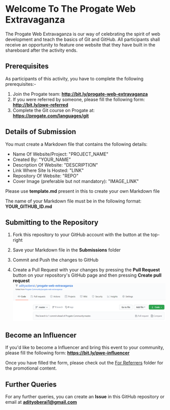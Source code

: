 # Welcome To The Progate Web Extravaganza

The Progate Web Extravaganza is our way of celebrating the spirit of web development and teach the basics of Git and GitHub. All participants shall receive an opportunity to feature one website that they have built in the shareboard after the activity ends.

## Prerequisites

As participants of this activity, you have to complete the following prerequisites:-

1. Join the Progate team: **http://bit.ly/progate-web-extravaganza**
2. If you were referred by someone, please fill the following form: **http://bit.ly/pwe-referred**
3. Complete the Git course on Progate at: **https://progate.com/languages/git**

## Details of Submission

You must create a Markdown file  that contains the following details:

* Name Of Website/Project: "PROJECT_NAME"
* Created By: "YOUR_NAME"
* Description Of Website: "DESCRIPTION"
* Link Where Site Is Hosted: "LINK"
* Repository Of Website: "REPO"
* Cover Image (preferable but not mandatory): "IMAGE_LINK"

Please use **template.md** present in this to create your own Markdown file

The name of your Markdown file must be in the following format: **YOUR_GITHUB_ID.md**

## Submitting to the Repository

1. Fork this repository to your GitHub account with the button at the top-right

2. Save your Markdown file in the **Submissions** folder

3. Commit and Push the changes to GitHub

4. Create a Pull Request with your changes by pressing the **Pull Request** button on your repository's GitHub page and then pressing **Create pull request**
![Pull Request Example](pullrequest.png)

## Become an Influencer

If you'd like to become a Influencer and bring this event to your community, please fill the following form: **https://bit.ly/pwe-influencer**

Once you have filled the form, please check out the [For Referrers](https://github.com/Progate-Community/progate-web-extravaganza/tree/master/For%20Referrers) folder for the promotional content.

## Further Queries

For any further queries, you can create an **Issue** in this GitHub repository or email at **adityoberai1@gmail.com**